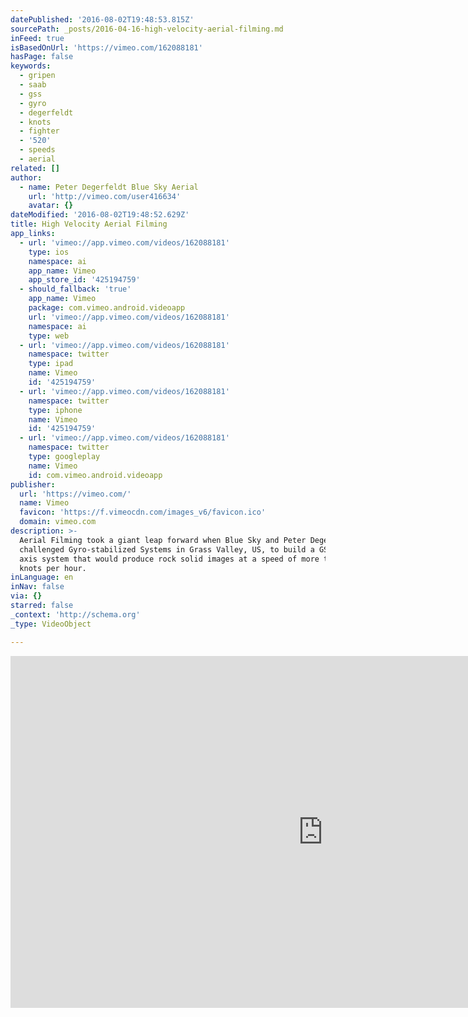 ```yaml
---
datePublished: '2016-08-02T19:48:53.815Z'
sourcePath: _posts/2016-04-16-high-velocity-aerial-filming.md
inFeed: true
isBasedOnUrl: 'https://vimeo.com/162088181'
hasPage: false
keywords:
  - gripen
  - saab
  - gss
  - gyro
  - degerfeldt
  - knots
  - fighter
  - '520'
  - speeds
  - aerial
related: []
author:
  - name: Peter Degerfeldt Blue Sky Aerial
    url: 'http://vimeo.com/user416634'
    avatar: {}
dateModified: '2016-08-02T19:48:52.629Z'
title: High Velocity Aerial Filming
app_links:
  - url: 'vimeo://app.vimeo.com/videos/162088181'
    type: ios
    namespace: ai
    app_name: Vimeo
    app_store_id: '425194759'
  - should_fallback: 'true'
    app_name: Vimeo
    package: com.vimeo.android.videoapp
    url: 'vimeo://app.vimeo.com/videos/162088181'
    namespace: ai
    type: web
  - url: 'vimeo://app.vimeo.com/videos/162088181'
    namespace: twitter
    type: ipad
    name: Vimeo
    id: '425194759'
  - url: 'vimeo://app.vimeo.com/videos/162088181'
    namespace: twitter
    type: iphone
    name: Vimeo
    id: '425194759'
  - url: 'vimeo://app.vimeo.com/videos/162088181'
    namespace: twitter
    type: googleplay
    name: Vimeo
    id: com.vimeo.android.videoapp
publisher:
  url: 'https://vimeo.com/'
  name: Vimeo
  favicon: 'https://f.vimeocdn.com/images_v6/favicon.ico'
  domain: vimeo.com
description: >-
  Aerial Filming took a giant leap forward when Blue Sky and Peter Degerfeldt
  challenged Gyro-stabilized Systems in Grass Valley, US, to build a GSS 520 5
  axis system that would produce rock solid images at a speed of more than 300
  knots per hour.
inLanguage: en
inNav: false
via: {}
starred: false
_context: 'http://schema.org'
_type: VideoObject

---
```

<iframe src="https://cdn.embedly.com/widgets/media.html?src=https%3A%2F%2Fplayer.vimeo.com%2Fvideo%2F162088181&amp;url=https%3A%2F%2Fvimeo.com%2F162088181&amp;image=http%3A%2F%2Fi.vimeocdn.com%2Fvideo%2F564471311_1280.jpg&amp;key=b7d04c9b404c499eba89ee7072e1c4f7&amp;type=text%2Fhtml&amp;schema=vimeo" width="1000" height="563" scrolling="no" frameborder="0" allowfullscreen="allowfullscreen" style=""></iframe>